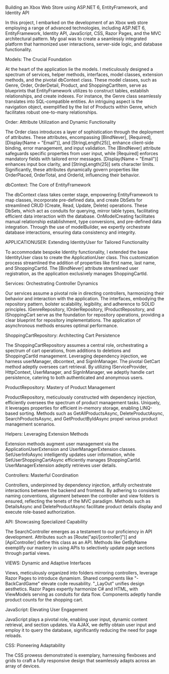 Building an Xbox Web Store using ASP.NET 6, EntityFramework, and Identity API

In this project, I embarked on the development of an Xbox web store employing a range of advanced technologies, including ASP.NET 6, EntityFramework, Identity API, JavaScript, CSS, Razor Pages, and the MVC architectural pattern. My goal was to create a seamlessly integrated platform that harmonized user interactions, server-side logic, and database functionality.

Models: The Crucial Foundation

At the heart of the application lie the models. I meticulously designed a spectrum of services, helper methods, interfaces, model classes, extension methods, and the pivotal dbContext class. These model classes, such as Genre, Order, OrderDetail, Product, and ShoppingCartItem, serve as blueprints that EntityFramework utilizes to construct tables, establish relationships, and create indexes. For instance, the Genre class seamlessly translates into SQL-compatible entities. An intriguing aspect is the navigation object, exemplified by the list of Products within Genre, which facilitates robust one-to-many relationships.

Order: Attribute Utilization and Dynamic Functionality

The Order class introduces a layer of sophistication through the deployment of attributes. These attributes, encompassing [BindNever], [Required], [Display(Name = "Email")], and [StringLength(25)], enhance client-side binding, error management, and input validation. The [BindNever] attribute safeguards specific properties from user input, while [Required] enforces mandatory fields with tailored error messages. [Display(Name = "Email")] enhances input box clarity, and [StringLength(25)] sets character limits. Significantly, these attributes dynamically govern properties like OrderPlaced, OrderTotal, and OrderId, influencing their behavior.

dbContext: The Core of EntityFramework

The dbContext class takes center stage, empowering EntityFramework to map classes, incorporate pre-defined data, and create DbSets for streamlined CRUD (Create, Read, Update, Delete) operations. These DbSets, which act as conduits for querying, mirror table types, facilitating efficient data interaction with the database. OnModelCreating facilitates manual relationship establishment, type conversions, and pre-defined data integration. Through the use of modelBuilder, we expertly orchestrate database interactions, ensuring data consistency and integrity.

APPLICATIONUSER: Extending IdentityUser for Tailored Functionality

To accommodate bespoke Identity functionality, I extended the base IdentityUser class to create the ApplicationUser class. This customization process streamlined the addition of properties like first name, last name, and ShoppingCartId. The [BindNever] attribute streamlined user registration, as the application exclusively manages ShoppingCartId.

Services: Orchestrating Controller Dynamics

Our services assume a pivotal role in directing controllers, harmonizing their behavior and interaction with the application. The interfaces, embodying the repository pattern, bolster scalability, legibility, and adherence to SOLID principles. IGenreRepository, IOrderRepository, IProductRepository, and IShoppingCart serve as the foundation for repository operations, providing a clear blueprint for repository implementations. The application of asynchronous methods ensures optimal performance.

ShoppingCartRepository: Architecting Cart Persistence

The ShoppingCartRepository assumes a central role, orchestrating a spectrum of cart operations, from additions to deletions and ShoppingCartId management. Leveraging dependency injection, we harness userManager, dbcontext, and SignInManager. The pivotal GetCart method adeptly oversees cart retrieval. By utilizing IServiceProvider, HttpContext, UserManager, and SignInManager, we adeptly handle cart persistence, catering to both authenticated and anonymous users.

ProductRepository: Mastery of Product Management

ProductRepository, meticulously constructed with dependency injection, efficiently oversees the spectrum of product management tasks. Uniquely, it leverages properties for efficient in-memory storage, enabling LINQ-based sorting. Methods such as GetAllProductsAsync, DeleteProductAsync, SearchProductsAsync, and GetProductByIdAsync propel various product management scenarios.

Helpers: Leveraging Extension Methods

Extension methods augment user management via the ApplicationUserExtension and UserManagerExtension classes. SetUserInfoAsync intelligently updates user information, while SetUserShoppingCartAsync efficiently manages ShoppingCartId. UserManagerExtension adeptly retrieves user details.

Controllers: Masterful Coordination

Controllers, underpinned by dependency injection, artfully orchestrate interactions between the backend and frontend. By adhering to consistent naming conventions, alignment between the controller and view folders is ensured, reflecting the tenets of the MVC paradigm. Methods such as DetailsAsync and DeleteProductAsync facilitate product details display and execute role-based authorization.

API: Showcasing Specialized Capability

The SearchController emerges as a testament to our proficiency in API development. Attributes such as [Route("api/[controller]")] and [ApiController] define this class as an API. Methods like GetByName exemplify our mastery in using APIs to selectively update page sections through partial views.

VIEWS: Dynamic and Adaptive Interfaces

Views, meticulously organized into folders mirroring controllers, leverage Razor Pages to introduce dynamism. Shared components like "-BackCardGame" elevate code reusability. "_LayOut" unifies design aesthetics. Razor Pages expertly harmonize C# and HTML, with ViewModels serving as conduits for data flow. Components adeptly handle product counts for the shopping cart.

JavaScript: Elevating User Engagement

JavaScript plays a pivotal role, enabling user input, dynamic content retrieval, and section updates. Via AJAX, we deftly obtain user input and employ it to query the database, significantly reducing the need for page reloads.

CSS: Pioneering Adaptability

The CSS prowess demonstrated is exemplary, harnessing flexboxes and grids to craft a fully responsive design that seamlessly adapts across an array of devices.

